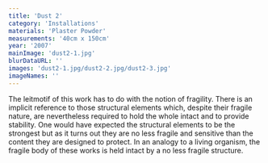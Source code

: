 ```yaml
---
title: 'Dust 2'
category: 'Installations'
materials: 'Plaster Powder'
measurements: '40cm x 150cm'
year: '2007'
mainImage: 'dust2-1.jpg'
blurDataURL: ''
images: 'dust2-1.jpg/dust2-2.jpg/dust2-3.jpg'
imageNames: ''
---
```


The leitmotif of this work has to do with the notion of fragility. There is an implicit reference to those structural elements which, despite their fragile nature, are nevertheless required to hold the whole intact and to provide stability. One would have expected the structural elements to be the strongest but as it turns out they are no less fragile and sensitive than the content they are designed to protect. In an analogy to a living organism, the fragile body of these works is held intact by a no less fragile structure.
